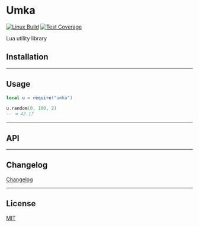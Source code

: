# Umka

[![Linux Build][travis-image]][travis-url]
[![Test Coverage][coveralls-image]][coveralls-url]


Lua utility library


## Installation

--------------------------------------------------------------------------------

## Usage

```lua
local u = require("umka")

u.random(0, 100, 2)
-- ➜ 42.17
```

--------------------------------------------------------------------------------

## API

--------------------------------------------------------------------------------

## Changelog
[Changelog][changelog-url]

--------------------------------------------------------------------------------

## License

[MIT][license-url]


[license-url]: LICENSE
[changelog-url]: CHANGELOG.md
[travis-image]: https://img.shields.io/travis/SuperPaintman/umka/master.svg?label=linux
[travis-url]: https://travis-ci.org/SuperPaintman/umka
[coveralls-image]: https://img.shields.io/coveralls/SuperPaintman/umka/master.svg
[coveralls-url]: https://coveralls.io/r/SuperPaintman/umka?branch=master

